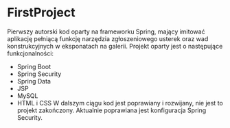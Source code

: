 # FirstProject

Pierwszy autorski kod oparty na frameworku Spring, mający imitować aplikację pełniącą funkcję narzędzia zgłoszeniowego usterek oraz wad konstrukcyjnych w eksponatach na galerii.
Projekt oparty jest o następujące funkcjonalności:
* Spring Boot
* Spring Security
* Spring Data
* JSP
* MySQL
* HTML i CSS
W dalszym ciągu kod jest poprawiany i rozwijany, nie jest to projekt zakończony. Aktualnie poprawiana jest konfiguracja Spring Security.
